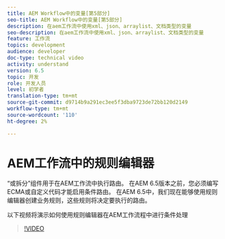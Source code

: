 ```yaml
---
title: AEM Workflow中的变量[第5部分]
seo-title: AEM Workflow中的变量[第5部分]
description: 在aem工作流中使用xml、json、arraylist、文档类型的变量
seo-description: 在aem工作流中使用xml、json、arraylist、文档类型的变量
feature: 工作流
topics: development
audience: developer
doc-type: technical video
activity: understand
version: 6.5
topic: 开发
role: 开发人员
level: 初学者
translation-type: tm+mt
source-git-commit: d9714b9a291ec3ee5f3dba9723de72bb120d2149
workflow-type: tm+mt
source-wordcount: '110'
ht-degree: 2%

---
```



# AEM工作流中的规则编辑器

“或拆分”组件用于在AEM工作流中执行路由。 在AEM 6.5版本之前，您必须编写ECMA或自定义代码才能启用条件路由。 在AEM 6.5中，我们现在能够使用规则编辑器创建业务规则，这些规则将决定要执行的路由。

以下视频将演示如何使用规则编辑器在AEM工作流程中进行条件处理

>[!VIDEO](https://video.tv.adobe.com/v/26362/quality=9)

